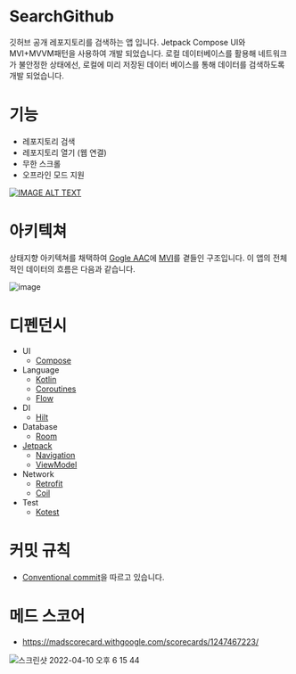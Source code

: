 # SearchGithub
깃허브 공개 레포지토리를 검색하는 앱 입니다. Jetpack Compose UI와 MVI+MVVM패턴을 사용하여 개발 되었습니다. 로컬 데이터베이스를 활용해 네트워크가 불안정한 상태에선, 로컬에 미리 저장된 데이터 베이스를 통해 데이터를 검색하도록 개발 되었습니다. 

# 기능
- 레포지토리 검색
- 레포지토리 열기 (웹 연결)
- 무한 스크롤
- 오프라인 모드 지원

[![IMAGE ALT TEXT](http://img.youtube.com/vi/RfcXFgqp_bg/0.jpg)](https://youtu.be/RfcXFgqp_bg "Video Title")


# 아키텍쳐
상태지향 아키텍쳐를 채택하여 [Gogle AAC](https://developer.android.com/jetpack/guide?hl=ko)에 [MVI](https://jaehochoe.medium.com/%EB%B2%88%EC%97%AD-%EC%95%88%EB%93%9C%EB%A1%9C%EC%9D%B4%EB%93%9C%EB%A5%BC-%EC%9C%84%ED%95%9C-mvi-model-view-intent-%EC%95%84%ED%82%A4%ED%85%8D%EC%B3%90-%ED%8A%9C%ED%86%A0%EB%A6%AC%EC%96%BC-%EC%8B%9C%EC%9E%91%ED%95%98%EA%B8%B0-165bda9dfbe7)를 곁들인 구조입니다. 이 앱의 전체적인 데이터의 흐름은 다음과 같습니다.

![image](https://user-images.githubusercontent.com/12796737/162610759-af339258-05d9-4901-8519-7ec4c7ee95ef.png)

# 디펜던시
- UI
  - [Compose](https://developer.android.com/jetpack/compose)
- Language
  - [Kotlin](https://kotlinlang.org/)
  - [Coroutines](https://kotlinlang.org/docs/reference/coroutines-overview.html)
  - [Flow](https://developer.android.com/kotlin/flow)
- DI
  - [Hilt](https://developer.android.com/training/dependency-injection/hilt-android)
- Database
  - [Room](https://developer.android.com/topic/libraries/architecture/room)
- [Jetpack](https://developer.android.com/jetpack)
  - [Navigation](https://developer.android.com/topic/libraries/architecture/navigation/)
  - [ViewModel](https://developer.android.com/topic/libraries/architecture/viewmodel)
- Network
  - [Retrofit](https://square.github.io/retrofit/)
  - [Coil](https://github.com/coil-kt/coil)
- Test
  - [Kotest](https://kotest.io/docs/quickstart/)

# 커밋 규칙
- [Conventional commit](https://www.conventionalcommits.org/ko/v1.0.0/)을 따르고 있습니다.

# 메드 스코어
- https://madscorecard.withgoogle.com/scorecards/1247467223/

![스크린샷 2022-04-10 오후 6 15 44](https://user-images.githubusercontent.com/12796737/162611369-a442f2e2-9fb6-44f0-a0dd-1334c3120070.png)
